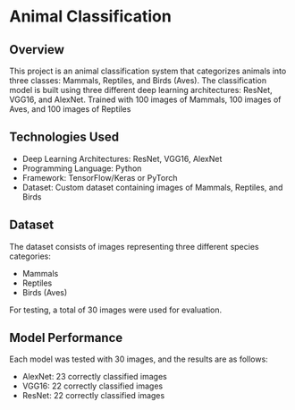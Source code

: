 # Animal Classification

## Overview
This project is an animal classification system that categorizes animals into three classes: Mammals, Reptiles, and Birds (Aves). The classification model is built using three different deep learning architectures: ResNet, VGG16, and AlexNet. Trained with 100 images of Mammals, 100 images of Aves, and 100 images of Reptiles

## Technologies Used
- Deep Learning Architectures: ResNet, VGG16, AlexNet
- Programming Language: Python
- Framework: TensorFlow/Keras or PyTorch
- Dataset: Custom dataset containing images of Mammals, Reptiles, and Birds

## Dataset
The dataset consists of images representing three different species categories:
- Mammals
- Reptiles
- Birds (Aves)

For testing, a total of 30 images were used for evaluation.

## Model Performance
Each model was tested with 30 images, and the results are as follows:
- AlexNet: 23 correctly classified images
- VGG16: 22 correctly classified images
- ResNet: 22 correctly classified images

